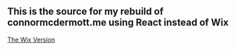 ## This is the source for my rebuild of connormcdermott.me using React instead of Wix
<a href="https://www.connormcdermott.me/" target="_blank">The Wix Version</a>